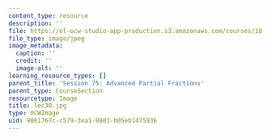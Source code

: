 ```yaml
---
content_type: resource
description: ''
file: https://ol-ocw-studio-app-production.s3.amazonaws.com/courses/18-01sc-single-variable-calculus-fall-2010/9061767cc5793ea18803b05eb1475936_lec30.jpg
file_type: image/jpeg
image_metadata:
  caption: ''
  credit: ''
  image-alt: ''
learning_resource_types: []
parent_title: 'Session 75: Advanced Partial Fractions'
parent_type: CourseSection
resourcetype: Image
title: lec30.jpg
type: OCWImage
uid: 9061767c-c579-3ea1-8803-b05eb1475936
---
```

